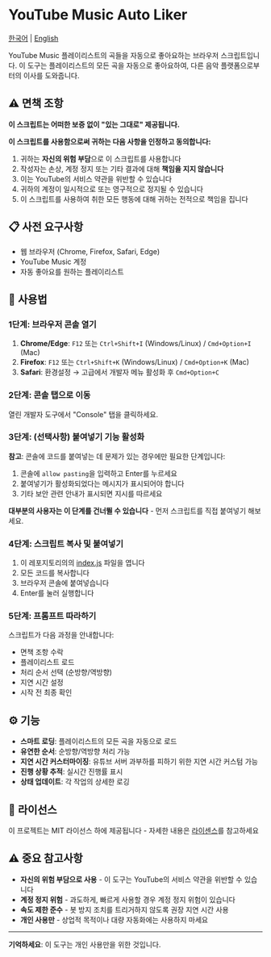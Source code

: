 # YouTube Music Auto Liker

[한국어](README.ko.md) | [English](README.md)

YouTube Music 플레이리스트의 곡들을 자동으로 좋아요하는 브라우저 스크립트입니다. 이 도구는 플레이리스트의 모든 곡을 자동으로 좋아요하여, 다른 음악 플랫폼으로부터의 이사를 도와줍니다.

## ⚠️ 면책 조항

**이 스크립트는 어떠한 보증 없이 "있는 그대로" 제공됩니다.**

**이 스크립트를 사용함으로써 귀하는 다음 사항을 인정하고 동의합니다:**

1. 귀하는 **자신의 위험 부담**으로 이 스크립트를 사용합니다
2. 작성자는 손상, 계정 정지 또는 기타 결과에 대해 **책임을 지지 않습니다**
3. 이는 YouTube의 서비스 약관을 위반할 수 있습니다
4. 귀하의 계정이 일시적으로 또는 영구적으로 정지될 수 있습니다
5. 이 스크립트를 사용하여 취한 모든 행동에 대해 귀하는 전적으로 책임을 집니다

## 📋 사전 요구사항

- 웹 브라우저 (Chrome, Firefox, Safari, Edge)
- YouTube Music 계정
- 자동 좋아요를 원하는 플레이리스트

## 🚀 사용법

### 1단계: 브라우저 콘솔 열기

1. **Chrome/Edge**: `F12` 또는 `Ctrl+Shift+I` (Windows/Linux) / `Cmd+Option+I` (Mac)
2. **Firefox**: `F12` 또는 `Ctrl+Shift+K` (Windows/Linux) / `Cmd+Option+K` (Mac)
3. **Safari**: 환경설정 → 고급에서 개발자 메뉴 활성화 후 `Cmd+Option+C`

### 2단계: 콘솔 탭으로 이동

열린 개발자 도구에서 "Console" 탭을 클릭하세요.

### 3단계: (선택사항) 붙여넣기 기능 활성화

**참고**: 콘솔에 코드를 붙여넣는 데 문제가 있는 경우에만 필요한 단계입니다:

1. 콘솔에 `allow pasting`을 입력하고 Enter를 누르세요
2. 붙여넣기가 활성화되었다는 메시지가 표시되어야 합니다
3. 기타 보안 관련 안내가 표시되면 지시를 따르세요

**대부분의 사용자는 이 단계를 건너뛸 수 있습니다** - 먼저 스크립트를 직접 붙여넣기 해보세요.

### 4단계: 스크립트 복사 및 붙여넣기

1. 이 레포지토리의의 [index.js](index.js) 파일을 엽니다
2. 모든 코드를 복사합니다
3. 브라우저 콘솔에 붙여넣습니다
4. Enter를 눌러 실행합니다

### 5단계: 프롬프트 따라하기

스크립트가 다음 과정을 안내합니다:

- 면책 조항 수락
- 플레이리스트 로드
- 처리 순서 선택 (순방향/역방향)
- 지연 시간 설정
- 시작 전 최종 확인

## ⚙️ 기능

- **스마트 로딩**: 플레이리스트의 모든 곡을 자동으로 로드
- **유연한 순서**: 순방향/역방향 처리 가능
- **지연 시간 커스터마이징**: 유튜브 서버 과부하를 피하기 위한 지연 시간 커스텀 가능
- **진행 상황 추적**: 실시간 진행률 표시
- **상태 업데이트**: 각 작업의 상세한 로깅

## 📄 라이선스

이 프로젝트는 MIT 라이선스 하에 제공됩니다 - 자세한 내용은 [라이센스](LICENSE)를 참고하세요

## ⚠️ 중요 참고사항

- **자신의 위험 부담으로 사용** - 이 도구는 YouTube의 서비스 약관을 위반할 수 있습니다
- **계정 정지 위험** - 과도하게, 빠르게 사용할 경우 계정 정지 위험이 있습니다
- **속도 제한 준수** - 봇 방지 조치를 트리거하지 않도록 권장 지연 시간 사용
- **개인 사용만** - 상업적 목적이나 대량 자동화에는 사용하지 마세요

---

**기억하세요**: 이 도구는 개인 사용만을 위한 것입니다.
